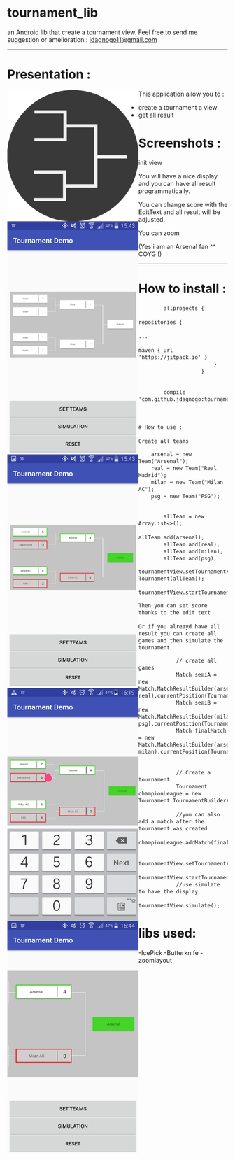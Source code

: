 # tournament_lib

an Android lib that create a tournament view.
Feel free to send me suggestion or amelioration  : jdagnogo11@gmail.com

-----------------------------------------------------------------------------------------------------------------------------

# Presentation : 

 <img src="https://github.com/jdagnogo/tournament_lib/blob/master/screenshots/logo.png" width="300" style=" float : left;">
 
This application allow you to :
  * create a tournament a view
  * get all result
  

# Screenshots : 

init view
<img src="https://github.com/jdagnogo/tournament_lib/blob/master/screenshots/Screenshot_2017-11-14-15-43-32.png" width="300" style=" float : left;">

You will have a nice display and you can have all result programmatically.
<img src="https://github.com/jdagnogo/tournament_lib/blob/master/screenshots/Screenshot_2017-11-14-15-43-47.png" width="300" style=" float : left;">

You can change score with the EditText and all result will be adjusted.

<img src="https://github.com/jdagnogo/tournament_lib/blob/master/screenshots/Screenshot_2017-11-14-16-19-21.png" width="300" style=" float : left;">

You can zoom

<img src="https://github.com/jdagnogo/tournament_lib/blob/master/screenshots/Screenshot_2017-11-14-15-44-26.png" width="300" style=" float : left;">

(Yes i am an Arsenal fan ^^ COYG !)

-----------------------------------------------------------------------------------------------------------------------------
# How to install :

```
		allprojects {
						repositories {
							...
							maven { url 'https://jitpack.io' }
						}
					}

					
		compile 'com.github.jdagnogo:tournament_lib:1.0'

		

# How to use :

Create all teams
```
		arsenal = new Team("Arsenal");
        real = new Team("Real Madrid");
        milan = new Team("Milan AC");
        psg = new Team("PSG");
```

        allTeam = new ArrayList<>();
        allTeam.add(arsenal);
        allTeam.add(real);
        allTeam.add(milan);
        allTeam.add(psg);
 ```       
    tournamentView.setTournament(new Tournament(allTeam));
                tournamentView.startTournament();
```
Then you can set score thanks to the edit text

Or if you alreayd have all result you can create all games and then simulate the tournament
```
                // create all games
                Match semiA = new Match.MatchResultBuilder(arsenal, real).currentPosition(TournamentRound.SemiA).scoreA(5).scoreB(0).build();
                Match semiB = new Match.MatchResultBuilder(milan, psg).currentPosition(TournamentRound.SemiB).scoreA(4).scoreB(3).build();
                Match finalMatch = new Match.MatchResultBuilder(arsenal, milan).currentPosition(TournamentRound.Final).scoreA(4).scoreB(0).build();


                // Create a tournament
                Tournament championLeague = new Tournament.TournamentBuilder(allTeam).addMatch(semiA).addMatch(semiB).build();
                
                //you can also add a match after the tournament was created
                championLeague.addMatch(finalMatch);

                tournamentView.setTournament(championLeague);
                tournamentView.startTournament();
                //use simulate to have the display
                tournamentView.simulate();

				
# libs used:

-IcePick
-Butterknife
-zoomlayout
